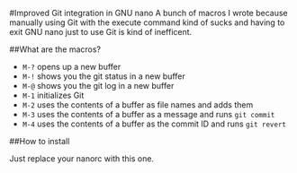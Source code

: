 #Improved Git integration in GNU nano
A bunch of macros I wrote because manually using Git with the execute command kind of sucks and having to exit GNU nano just to use Git is kind of inefficent.

##What are the macros?

- `M-?` opens up a new buffer
- `M-!` shows you the git status in a new buffer
- `M-@` shows you the git log in a new buffer
- `M-1` initializes Git
- `M-2` uses the contents of a buffer as file names and adds them
- `M-3` uses the contents of a buffer as a message and runs `git commit`
- `M-4` uses the contents of a buffer as the commit ID and runs `git revert`

##How to install

Just replace your nanorc with this one.
